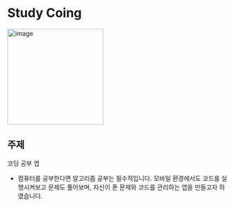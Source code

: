 # Study Coing
<img width="217" alt="image" src="https://github.com/user-attachments/assets/ef002693-dea3-4982-921d-15d25a2afb68" />


## 주제
코딩 공부 앱


- 컴퓨터를 공부한다면 알고리즘 공부는 필수적입니다. 모바일 환경에서도 코드를 실행시켜보고 문제도 풀어보며, 자신이 푼 문제와 코드를 관리하는 앱을 만들고자 하였습니다.


